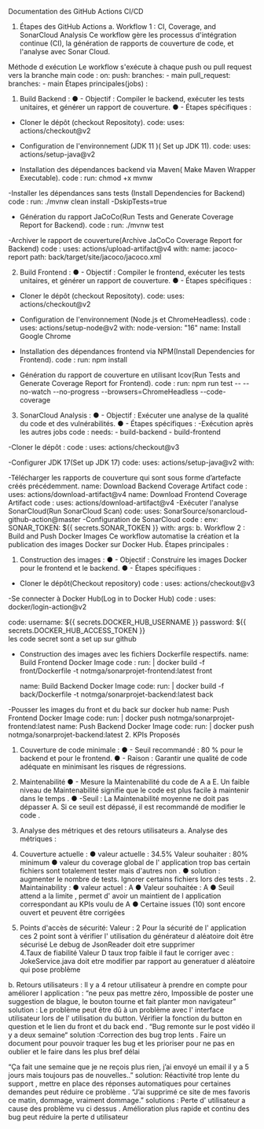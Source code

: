 Documentation des GitHub Actions CI/CD

1. Étapes des GitHub Actions
   a. Workflow 1 : CI, Coverage, and SonarCloud Analysis
   Ce workflow gère les processus d'intégration continue (CI), la génération de rapports de couverture de code, et l'analyse avec Sonar Cloud.

Méthode d exécution
Le workflow s'exécute à chaque push ou pull request vers la branche main
code :
on: push: branches: - main pull_request: branches: - main
Étapes principales(jobs) :

1. Build Backend :
   ● - Objectif : Compiler le backend, exécuter les tests unitaires, et générer un rapport de couverture.
   ● - Étapes spécifiques :

- Cloner le dépôt (checkout Repositoty).
  code: uses: actions/checkout@v2

- Configuration de l'environnement (JDK 11 )( Set up JDK 11).
  code: uses: actions/setup-java@v2

- Installation des dépendances backend via Maven( Make Maven Wrapper Executable).
  code : run: chmod +x mvnw

-Installer les dépendances sans tests (Install Dependencies for Backend)
code : run: ./mvnw clean install -DskipTests=true

- Génération du rapport JaCoCo(Run Tests and Generate Coverage Report for Backend).
  code : run: ./mvnw test

-Archiver le rapport de couverture(Archive JaCoCo Coverage Report for Backend)
code : uses: actions/upload-artifact@v4
with:
name: jacoco-report
path: back/target/site/jacoco/jacoco.xml

2. Build Frontend :
   ● - Objectif : Compiler le frontend, exécuter les tests unitaires, et générer un rapport de couverture.
   ● - Étapes spécifiques :

- Cloner le dépôt (checkout Repositoty).
  code: uses: actions/checkout@v2

- Configuration de l'environnement (Node.js et ChromeHeadless).
  code : uses: actions/setup-node@v2 with: node-version: "16"
  name: Install Google Chrome

- Installation des dépendances frontend via NPM(Install Dependencies for Frontend).
  code : run: npm install

- Génération du rapport de couverture en utilisant lcov(Run Tests and Generate Coverage Report for Frontend).
  code : run: npm run test -- --no-watch --no-progress --browsers=ChromeHeadless --code-coverage

3. SonarCloud Analysis :
   ● - Objectif : Exécuter une analyse de la qualité du code et des vulnérabilités. ● - Étapes spécifiques :
   -Exécution après les autres jobs
   code : needs: - build-backend - build-frontend

-Cloner le dépôt :
code : uses: actions/checkout@v3

-Configurer JDK 17(Set up JDK 17)
code: uses: actions/setup-java@v2 with:

-Télécharger les rapports de couverture qui sont sous forme d’artefacte créés précédemment.
name: Download Backend Coverage Artifact
code : uses: actions/download-artifact@v4
name: Download Frontend Coverage Artifact
code : uses: actions/download-artifact@v4
-Exécuter l'analyse SonarCloud(Run SonarCloud Scan)
code: uses: SonarSource/sonarcloud-github-action@master
-Configuration de SonarCloud
code : env: SONAR_TOKEN: ${{ secrets.SONAR_TOKEN }}
with:
args:
b. Workflow 2 : Build and Push Docker Images
Ce workflow automatise la création et la publication des images Docker sur Docker Hub.
Étapes principales :

1. Construction des images :
   ● - Objectif : Construire les images Docker pour le frontend et le backend.
   ● - Étapes spécifiques :

- Cloner le dépôt(Checkout repository)
  code : uses: actions/checkout@v3

-Se connecter à Docker Hub(Log in to Docker Hub)
code : uses: docker/login-action@v2

code: username: ${{ secrets.DOCKER_HUB_USERNAME }} password: ${{ secrets.DOCKER_HUB_ACCESS_TOKEN }}  
 les code secret sont a set up sur github

- Construction des images avec les fichiers Dockerfile respectifs.
  name: Build Frontend Docker Image
  code : run: | docker build -f front/Dockerfile -t notmga/sonarprojet-frontend:latest front

  name: Build Backend Docker Image
  code: run: | docker build -f back/Dockerfile -t notmga/sonarprojet-backend:latest back

-Pousser les images du front et du back sur docker hub
name: Push Frontend Docker Image
code: run: | docker push notmga/sonarprojet-frontend:latest
name: Push Backend Docker Image
code: run: | docker push notmga/sonarprojet-backend:latest 2. KPIs Proposés

1. Couverture de code minimale :
   ● - Seuil recommandé : 80 % pour le backend et pour le frontend.
   ● - Raison : Garantir une qualité de code adéquate en minimisant les risques de régressions.
2. Maintenabilité
   ● - Mesure la Maintenabilité du code de A a E. Un faible niveau de Maintenabilité signifie que le code est plus facile à maintenir dans le temps .
   ● -Seuil : La Maintenabilité moyenne ne doit pas dépasser A. Si ce seuil est dépassé, il est recommandé de modifier le code .
3. Analyse des métriques et des retours utilisateurs
   a. Analyse des métriques :
4. Couverture actuelle :
   ● valeur actuelle : 34.5%
   Valeur souhaiter : 80% minimum
   ● valeur du coverage global de l' application trop bas certain fichiers sont totalement tester mais d'autres non .
   ● solution : augmenter le nombre de tests. Ignorer certains fichiers lors des tests . 2. Maintainability :
   ● valeur actuel : A
   ● Valeur souhaitée : A
   ● Seuil attend a la limite , permet d' avoir un maintient de l application correspondant au KPIs voulu de A
   ● Certaine issues (10) sont encore ouvert et peuvent être corrigées

5. Points d'accès de sécurité:
   Valeur : 2
   Pour la sécurité de l' application ces 2 point sont à vérifier
   l' utilisation du générateur d aléatoire doit être sécurisé
   Le debug de JsonReader doit etre supprimer  
   4.Taux de fiabilité
   Valeur D
   taux trop faible il faut le corriger avec :
   JokeService.java doit etre modifier par rapport au generatuer d aléatoire qui pose problème

b. Retours utilisateurs :
Il y a 4 retour utilisateur à prendre en compte pour améliorer l application :
“ne peux pas mettre zéro, Impossible de poster une suggestion de blague, le bouton tourne et fait planter mon navigateur”
solution : Le problème peut être dû à un problème avec l' interface utilisateur lors de l' utilisation du button. Vérifier la fonction du button en question et le lien du front et du back end .
“Bug remonte sur le post vidéo il y a deux semaine“
solution :Correction des bug trop lents . Faire un document pour pouvoir traquer les bug et les prioriser pour ne pas en oublier et le faire dans les plus bref délai

“Ça fait une semaine que je ne reçois plus rien, j’ai envoyé un email il y a 5 jours mais toujours pas de nouvelles..”
solution: Réactivité trop lente du support , mettre en place des réponses automatiques pour certaines demandes peut réduire ce problème .
“J’ai supprimé ce site de mes favoris ce matin, dommage, vraiment dommage.”
solutions : Perte d' utilisateur a cause des problème vu ci dessus . Amélioration plus rapide et continu des bug peut réduire la perte d utilisateur
